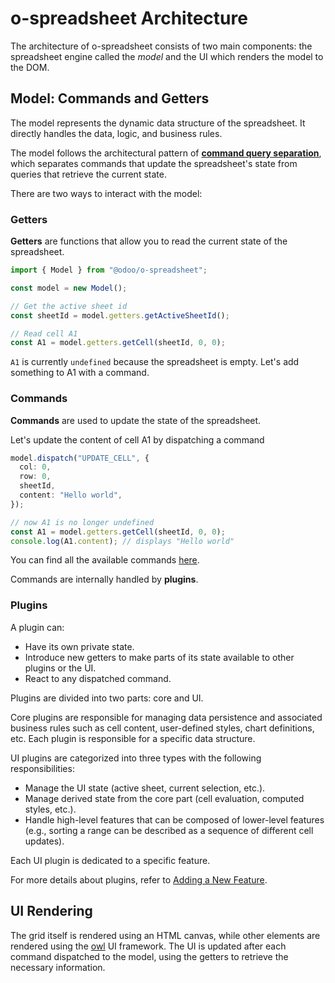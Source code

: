 # o-spreadsheet Architecture

The architecture of o-spreadsheet consists of two main components: the spreadsheet engine called the _model_ and the UI which renders the model to the DOM.

## Model: Commands and Getters

The model represents the dynamic data structure of the spreadsheet. It directly handles the data, logic, and business rules.

The model follows the architectural pattern of **[command query separation](https://en.wikipedia.org/wiki/Command%E2%80%93query_separation)**, which separates commands that update the spreadsheet's state from queries that retrieve the current state.

There are two ways to interact with the model:

### Getters

**Getters** are functions that allow you to read the current state of the spreadsheet.

```ts
import { Model } from "@odoo/o-spreadsheet";

const model = new Model();

// Get the active sheet id
const sheetId = model.getters.getActiveSheetId();

// Read cell A1
const A1 = model.getters.getCell(sheetId, 0, 0);
```

`A1` is currently `undefined` because the spreadsheet is empty.
Let's add something to A1 with a command.

### Commands

**Commands** are used to update the state of the spreadsheet.

Let's update the content of cell A1 by dispatching a command

```ts
model.dispatch("UPDATE_CELL", {
  col: 0,
  row: 0,
  sheetId,
  content: "Hello world",
});

// now A1 is no longer undefined
const A1 = model.getters.getCell(sheetId, 0, 0);
console.log(A1.content); // displays "Hello world"
```

You can find all the available commands [here](https://github.com/odoo/o-spreadsheet/blob/saas-16.3/src/types/commands.ts#L906).

Commands are internally handled by **plugins**.

### Plugins

A plugin can:

- Have its own private state.
- Introduce new getters to make parts of its state available to other plugins or the UI.
- React to any dispatched command.

Plugins are divided into two parts: core and UI.

Core plugins are responsible for managing data persistence and associated business rules such as cell content, user-defined styles, chart definitions, etc. Each plugin is responsible for a specific data structure.

UI plugins are categorized into three types with the following responsibilities:

- Manage the UI state (active sheet, current selection, etc.).
- Manage derived state from the core part (cell evaluation, computed styles, etc.).
- Handle high-level features that can be composed of lower-level features (e.g., sorting a range can be described as a sequence of different cell updates).

Each UI plugin is dedicated to a specific feature.

For more details about plugins, refer to [Adding a New Feature](./business_feature.md).

## UI Rendering

The grid itself is rendered using an HTML canvas, while other elements are rendered using the [owl](https://github.com/odoo/owl) UI framework. The UI is updated after each command dispatched to the model, using the getters to retrieve the necessary information.
